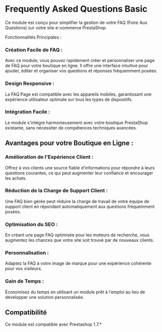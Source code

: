 # Frequently Asked Questions Basic

Ce module est conçu pour simplifier la gestion de votre FAQ (Foire Aux Questions) sur votre site e-commerce PrestaShop.

Fonctionnalités Principales :

### Création Facile de FAQ :
Avec ce module, vous pouvez rapidement créer et personnaliser une page de FAQ pour votre boutique en ligne. Il offre une interface intuitive pour ajouter, éditer et organiser vos questions et réponses fréquemment posées.


### Design Responsive : 
La FAQ Page est compatible avec les appareils mobiles, garantissant une expérience utilisateur optimale sur tous les types de dispositifs.


### Intégration Facile : 
Le module s'intègre harmonieusement avec votre boutique PrestaShop existante, sans nécessiter de compétences techniques avancées.



## Avantages pour votre Boutique en Ligne :

### Amélioration de l'Expérience Client : 
Offrez à vos clients une source fiable d'informations pour répondre à leurs questions courantes, ce qui peut augmenter leur confiance et encourager les achats.


### Réduction de la Charge de Support Client : 
Une FAQ bien gérée peut réduire la charge de travail de votre équipe de support client en répondant automatiquement aux questions fréquemment posées.


### Optimisation du SEO : 
En créant une page FAQ optimisée pour les moteurs de recherche, vous augmentez les chances que votre site soit trouvé par de nouveaux clients.


### Personnalisation : 
Adaptez la FAQ à votre image de marque pour une expérience cohérente pour vos visiteurs.

### Gain de Temps : 
Économisez du temps en utilisant un module prêt à l'emploi au lieu de développer une solution personnalisée.



## Compatibilité
Ce module est compatible avec Prestashop 1.7.*


